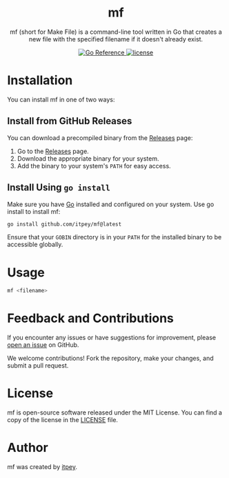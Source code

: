 <h1 align="center">mf</h1>

<p align="center">
mf (short for Make File) is a command-line tool written in Go that creates a new file with the specified filename if it doesn't already exist.
</p>

<p align="center">
  <a href="https://pkg.go.dev/github.com/itpey/mf">
    <img src="https://pkg.go.dev/badge/github.com/itpey/mf.svg" alt="Go Reference">
  </a>
  <a href="https://github.com/itpey/mf/blob/main/LICENSE">
    <img src="https://img.shields.io/github/license/itpey/mf" alt="license">
  </a>
</p>

# Installation

You can install mf in one of two ways:

## Install from GitHub Releases

You can download a precompiled binary from the [Releases](https://github.com/itpey/mf/releases) page:

1. Go to the [Releases](https://github.com/itpey/mf/releases) page.
2. Download the appropriate binary for your system.
3. Add the binary to your system's `PATH` for easy access.

## Install Using `go install`

Make sure you have [Go](https://go.dev) installed and configured on your system. Use go install to install mf:

```bash
go install github.com/itpey/mf@latest
```

Ensure that your `GOBIN` directory is in your `PATH` for the installed binary to be accessible globally.

# Usage

```bash
mf <filename>
```

# Feedback and Contributions

If you encounter any issues or have suggestions for improvement, please [open an issue](https://github.com/itpey/mf/issues) on GitHub.

We welcome contributions! Fork the repository, make your changes, and submit a pull request.

# License

mf is open-source software released under the MIT License. You can find a copy of the license in the [LICENSE](https://github.com/itpey/mf/blob/main/LICENSE) file.

# Author

mf was created by [itpey](https://github.com/itpey).
